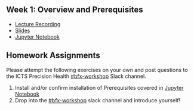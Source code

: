 ## Week 1: Overview and Prerequisites
- [Lecture Recording](https://wustl.box.com/s/d1g88zomjqw4zvwws4620wvi5gu4bdkw)
- [Slides](lectures/week_01/bfx_workshop_01_overview.pdf)
- [Jupyter Notebook](bfx_workshop_01_overview.ipynb)

## Homework Assignments

Please attempt the following exercises on your own and post questions to the ICTS Precision Health [#bfx-workshop](https://ictsprecisionhealth.slack.com/archives/C040Q704WS2) Slack channel.

1. Install and/or confirm installation of Prerequisites covered in [Jupyter Notebook](bfx_workshop_01_overview.ipynb)
2. Drop into the [#bfx-workshop](https://ictsprecisionhealth.slack.com/archives/C040Q704WS2) slack channel and introduce yourself!
